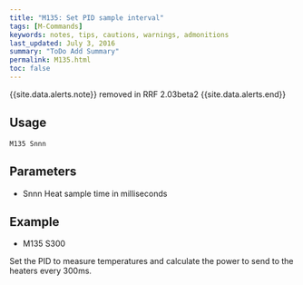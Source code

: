 ```yaml
---
title: "M135: Set PID sample interval" 
tags: [M-Commands]
keywords: notes, tips, cautions, warnings, admonitions
last_updated: July 3, 2016
summary: "ToDo Add Summary"
permalink: M135.html
toc: false
---
```

{{site.data.alerts.note}}
removed in RRF 2.03beta2
{{site.data.alerts.end}}

## Usage ##
```
M135 Snnn
```

## Parameters ##

+ Snnn Heat sample time in milliseconds

## Example ##

+ M135 S300

Set the PID to measure temperatures and calculate the power to send to the heaters every 300ms.

